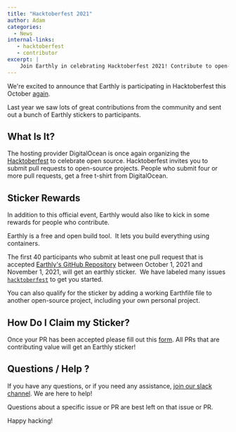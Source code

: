 ```yaml
---
title: "Hacktoberfest 2021"
author: Adam
categories:
  - News
internal-links:
   - hacktoberfest
   - contributor
excerpt: |
    Join Earthly in celebrating Hacktoberfest 2021! Contribute to open-source projects, submit pull requests, and get a chance to win an Earthly sticker. Don't miss out on this opportunity to showcase your skills and support the open-source community.
---
```


We're excited to announce that Earthly is participating in Hacktoberfest this October [again](/2020-09-30-hacktoberfest-2020).

Last year we saw lots of great contributions from the community and sent out a bunch of Earthly stickers to participants.

## What Is It?

The hosting provider DigitalOcean is once again organizing the [Hacktoberfest](https://hacktoberfest.digitalocean.com/) to celebrate open source. Hacktoberfest invites you to submit pull requests to open-source projects. People who submit four or more pull requests, get a free t-shirt from DigitalOcean.

## Sticker Rewards

In addition to this official event, Earthly would also like to kick in some rewards for people who contribute.

Earthly is a free and open build tool. &nbsp;It lets you build everything using containers.

The first 40 participants who submit at least one pull request that is accepted [Earthly's GitHub Repository](https://github.com/earthly/earthly) between October 1, 2021 and November 1, 2021, will get an earthly sticker. &nbsp;We have labeled many issues [`hacktoberfest`](https://github.com/earthly/earthly/issues?q=is%3Aissue+is%3Aopen+label%3Ahacktoberfest) to get you started.

You can also qualify for the sticker by adding a working Earthfile file to another open-source project, including your own personal project.

## How Do I Claim my Sticker?

Once your PR has been accepted please fill out this [form](https://forms.gle/DVkrWCu4yD2wMPmE8). All PRs that are contributing value will get an Earthly sticker!

## Questions / Help ?

If you have any questions, or if you need any assistance, [join our slack channel](https://earthly.dev/slack). We are here to help!

Questions about a specific issue or PR are best left on that issue or PR.

Happy hacking!
